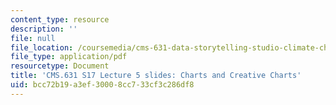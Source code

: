 ```yaml
---
content_type: resource
description: ''
file: null
file_location: /coursemedia/cms-631-data-storytelling-studio-climate-change-spring-2017/bcc72b19a3ef30008cc733cf3c286df8_MITCMS_631s17_lec5_charts.pdf
file_type: application/pdf
resourcetype: Document
title: 'CMS.631 S17 Lecture 5 slides: Charts and Creative Charts'
uid: bcc72b19-a3ef-3000-8cc7-33cf3c286df8
---
```

